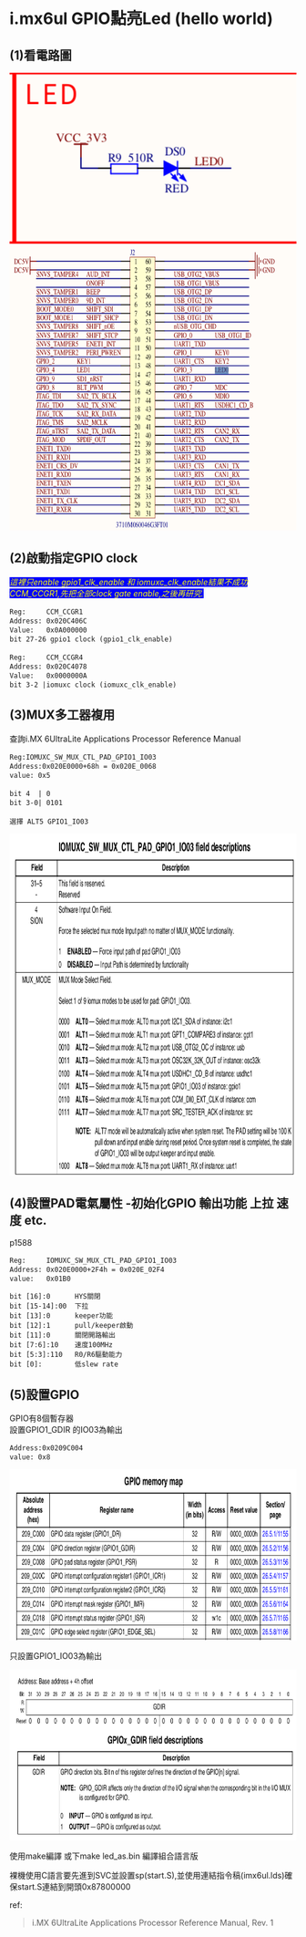 i.mx6ul GPIO點亮Led (hello world)
===

## (1)看電路圖

<img src="./pic/led.png" width="600" height="300">
<img src="./pic/LED0_GPIO3.png" width="600" height="500">

## (2)啟動指定GPIO clock

<span style="color: yellow; background-color: blue;">_這裡只enable gpio1_clk_enable 和 iomuxc_clk_enable結果不成功
CCM_CCGR1,先把全部clock gate enable,之後再研究._  </span>

    Reg:     CCM_CCGR1
    Address: 0x020C406C  
    Value:   0x0A000000  
    bit 27-26 gpio1 clock (gpio1_clk_enable)  

    Reg:     CCM_CCGR4  
    Address: 0x020C4078  
    Value:   0x0000000A  
    bit 3-2 |iomuxc clock (iomuxc_clk_enable)


## (3)MUX多工器複用

查詢i.MX 6UltraLite Applications Processor Reference Manual

    Reg:IOMUXC_SW_MUX_CTL_PAD_GPIO1_IO03
    Address:0x020E0000+68h = 0x020E_0068
    value: 0x5

    bit 4  | 0
    bit 3-0| 0101

    選擇 ALT5 GPIO1_IO03

<!--
|    寄存器	                    |地址	        |設定值  |	說明                |
|-------------------------------|---------------|--------|----------------------|
|IOMUXC_SW_MUX_CTL_PAD_GPIO1_IO03|	`0x020E0068`|	`0x5`  |	選擇 ALT5 GPIO1_IO03|
-->

<img src="./pic/IOMUX.png" width="800" height="600">

## (4)設置PAD電氣屬性 -初始化GPIO 輸出功能 上拉 速度 etc.
p1588

    Reg:     IOMUXC_SW_MUX_CTL_PAD_GPIO1_IO03
    Address: 0x020E0000+2F4h = 0x020E_02F4
    value:   0x01B0

<!--
|    寄存器	                    |地址	        |設定值  |	說明                |
|-------------------------------|---------------|--------|----------------------|
|IOMUXC_SW_MUX_CTL_PAD_GPIO1_IO03|	`0x02E02F4` |	`0x5`  |	選擇 ALT5 GPIO1_IO03|
-->
    bit [16]:0      HYS關閉 
    bit [15-14]:00  下拉
    bit [13]:0      keeper功能
    bit [12]:1      pull/keeper啟動
    bit [11]:0      關閉開路輸出
    bit [7:6]:10    速度100MHz
    bit [5:3]:110   R0/R6驅動能力
    bit [0]:        低slew rate

## (5)設置GPIO

GPIO有8個暫存器  
設置GPIO1_GDIR 的IO03為輸出

    Address:0x0209C004
    value: 0x8


<img src="./pic/GPIO_reg.png" width="800" height="300">

只設置GPIO1_IO03為輸出

<img src="./pic/GDIR.png" width="800" height="300">




使用make編譯
或下make led_as.bin 編譯組合語言版

裸機使用C語言要先進到SVC並設置sp(start.S),並使用連結指令稿(imx6ul.lds)確保start.S連結到開頭0x87800000


ref: 
 >   i.MX 6UltraLite Applications Processor Reference Manual, Rev. 1